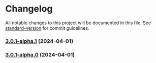 # Changelog

All notable changes to this project will be documented in this file. See [standard-version](https://github.com/conventional-changelog/standard-version) for commit guidelines.

### [3.0.1-alpha.1](https://github.com/imagine10255/bear-react-vertical-marquee/compare/v3.0.1-alpha.0...v3.0.1-alpha.1) (2024-04-01)

### [3.0.1-alpha.0](https://github.com/imagine10255/bear-react-vertical-marquee/compare/v3.0.0...v3.0.1-alpha.0) (2024-04-01)

